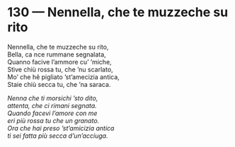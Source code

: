 # 130 — Nennella, che te muzzeche su rito

Nennella, che te muzzeche su rito,  
Bella, ca nce rummane segnalata,  
Quanno facive l’ammore cu’ ’miche,  
Stìve chiù rossa tu, che ’nu scarlato,  
Mo’ che hê pigliato ’st’amecizia antica,  
Staie chiù secca tu, che ’na saraca.

_Nenna che ti morsichi ’sto dito,  
attenta, che ci rimani segnata.  
Quando facevi l’amore con me  
eri più rossa tu che un granato.  
Ora che hai preso ’st’amicizia antica  
ti sei fatta più secca d’un’acciuga._

